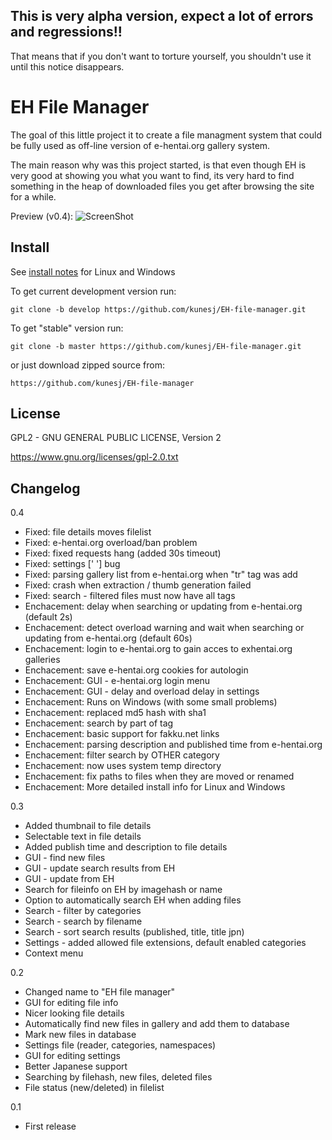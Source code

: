 <h2> This is very alpha version, expect a lot of errors and regressions!! </h2>
That means that if you don't want to torture yourself, you shouldn't use it until this notice disappears.


EH File Manager
======
The goal of this little project it to create a file managment system that could be fully used as off-line version of e-hentai.org gallery system.

The main reason why was this project started, is that even though EH is very good at showing you what you want to find, its very hard to find something in the heap of downloaded files you get after browsing the site for a while.

Preview (v0.4): 
![ScreenShot](https://raw.github.com/kunesj/EH-file-manager/master/doc/preview.png)

Install
-------

See [install notes](https://github.com/kunesj/EH-file-manager/blob/master/INSTALL.md) for Linux and Windows

To get current development version run:

    git clone -b develop https://github.com/kunesj/EH-file-manager.git
    
To get "stable" version run:

    git clone -b master https://github.com/kunesj/EH-file-manager.git
    
or just download zipped source from:

    https://github.com/kunesj/EH-file-manager
    
License
-------
GPL2 - GNU GENERAL PUBLIC LICENSE, Version 2

https://www.gnu.org/licenses/gpl-2.0.txt

Changelog
---------
0.4

- Fixed: file details moves filelist
- Fixed: e-hentai.org overload/ban problem
- Fixed: fixed requests hang (added 30s timeout)
- Fixed: settings [' '] bug
- Fixed: parsing gallery list from e-hentai.org when "tr" tag was add
- Fixed: crash when extraction / thumb generation failed
- Fixed: search - filtered files must now have all tags
- Enchacement: delay when searching or updating from e-hentai.org (default 2s)
- Enchacement: detect overload warning and wait when searching or updating from e-hentai.org (default 60s)
- Enchacement: login to e-hentai.org to gain acces to exhentai.org galleries
- Enchacement: save e-hentai.org cookies for autologin
- Enchacement: GUI - e-hentai.org login menu
- Enchacement: GUI - delay and overload delay in settings
- Enchacement: Runs on Windows (with some small problems)
- Enchacement: replaced md5 hash with sha1
- Enchacement: search by part of tag
- Enchacement: basic support for fakku.net links
- Enchacement: parsing description and published time from e-hentai.org
- Enchacement: filter search by OTHER category
- Enchacement: now uses system temp directory
- Enchacement: fix paths to files when they are moved or renamed
- Enchacement: More detailed install info for Linux and Windows

0.3

- Added thumbnail to file details
- Selectable text in file details
- Added publish time and description to file details
- GUI - find new files
- GUI - update search results from EH
- GUI - update from EH
- Search for fileinfo on EH by imagehash or name
- Option to automatically search EH when adding files
- Search - filter by categories
- Search - search by filename
- Search - sort search results (published, title, title jpn)
- Settings - added allowed file extensions, default enabled categories
- Context menu

0.2

- Changed name to "EH file manager"
- GUI for editing file info 
- Nicer looking file details 
- Automatically find new files in gallery and add them to database
- Mark new files in database
- Settings file (reader, categories, namespaces)
- GUI for editing settings 
- Better Japanese support 
- Searching by filehash, new files, deleted files
- File status (new/deleted) in filelist

0.1

- First release
